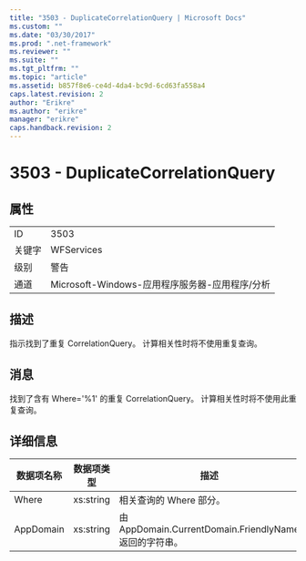 ```yaml
---
title: "3503 - DuplicateCorrelationQuery | Microsoft Docs"
ms.custom: ""
ms.date: "03/30/2017"
ms.prod: ".net-framework"
ms.reviewer: ""
ms.suite: ""
ms.tgt_pltfrm: ""
ms.topic: "article"
ms.assetid: b857f8e6-ce4d-4da4-bc9d-6cd63fa558a4
caps.latest.revision: 2
author: "Erikre"
ms.author: "erikre"
manager: "erikre"
caps.handback.revision: 2
---
```

# 3503 - DuplicateCorrelationQuery
## 属性  
  
|||  
|-|-|  
|ID|3503|  
|关键字|WFServices|  
|级别|警告|  
|通道|Microsoft\-Windows\-应用程序服务器\-应用程序\/分析|  
  
## 描述  
 指示找到了重复 CorrelationQuery。  计算相关性时将不使用重复查询。  
  
## 消息  
 找到了含有 Where\='%1' 的重复 CorrelationQuery。  计算相关性时将不使用此重复查询。  
  
## 详细信息  
  
|数据项名称|数据项类型|描述|  
|-----------|-----------|--------|  
|Where|xs:string|相关查询的 Where 部分。|  
|AppDomain|xs:string|由 AppDomain.CurrentDomain.FriendlyName 返回的字符串。|